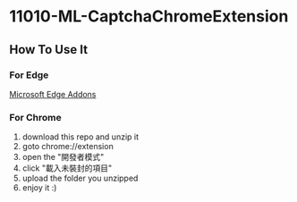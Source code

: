 # 11010-ML-CaptchaChromeExtension

## How To Use It

### For Edge
[Microsoft Edge Addons](https://microsoftedge.microsoft.com/addons/detail/nthu-captcha-solver/hdjbffgpfgfpmgfoidmfmfhfegipggbl)

### For Chrome
1. download this repo and unzip it
2. goto chrome://extension
3. open the "開發者模式"
4. click "載入未裝封的項目"
5. upload the folder you unzipped
6. enjoy it :)
